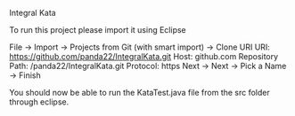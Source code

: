 Integral Kata

To run this project please import it using Eclipse

File -> Import -> Projects from Git (with smart import) -> Clone URI
URI: https://github.com/panda22/IntegralKata.git
Host: github.com
Repository Path: /panda22/IntegralKata.git
Protocol: https
Next -> Next -> Pick a Name -> Finish

You should now be able to run the KataTest.java file from the src folder through eclipse.
